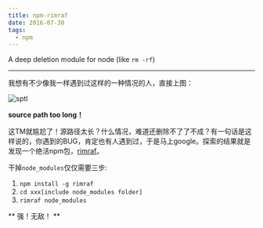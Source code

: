 ```yaml
---
title: npm-rimraf
date: 2016-07-30
tags: 
  - npm
---
```


A deep deletion module for node (like `rm -rf`)

---

我想有不少像我一样遇到过这样的一种情况的人，直接上图：

<img src="http://oaul0t4t1.bkt.clouddn.com/imgs/SPTL.png" alt="sptl">

**source path too long！** 

这TM就尴尬了！源路径太长？什么情况，难道还删除不了了不成？有一句话是这样说的，你遇到的BUG，肯定也有人遇到过，于是马上google。探索的结果就是发现一个绝活npm包，[rimraf](https://www.npmjs.com/package/rimraf)。

干掉`node_modules`仅仅需要三步:
1. `npm install -g rimraf`
2. `cd xxx[include node_modules folder]`
3. `rimraf node_modules`

** 强！无敌！ **